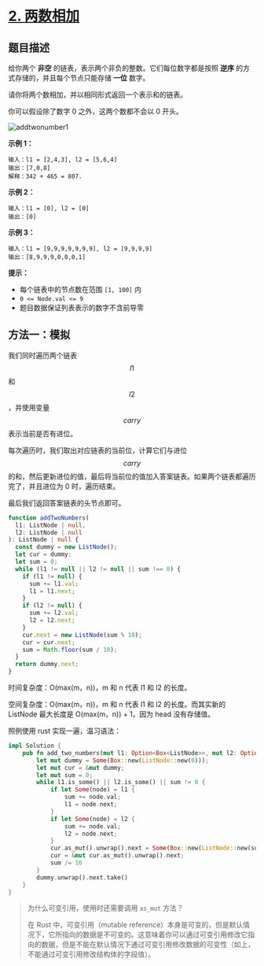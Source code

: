 # [2. 两数相加](https://leetcode.cn/problems/add-two-numbers)

## 题目描述

给你两个 **非空** 的链表，表示两个非负的整数。它们每位数字都是按照 **逆序** 的方式存储的，并且每个节点只能存储 **一位** 数字。

请你将两个数相加，并以相同形式返回一个表示和的链表。

你可以假设除了数字 0 之外，这两个数都不会以 0 开头。

![addtwonumber1](IMG-20250222164631482.jpg)

**示例 1：**

```
输入：l1 = [2,4,3], l2 = [5,6,4]
输出：[7,0,8]
解释：342 + 465 = 807.
```

**示例 2：**

```
输入：l1 = [0], l2 = [0]
输出：[0]
```

**示例 3：**

```
输入：l1 = [9,9,9,9,9,9,9], l2 = [9,9,9,9]
输出：[8,9,9,9,0,0,0,1]
```

**提示：**

- 每个链表中的节点数在范围 `[1, 100]` 内
- `0 <= Node.val <= 9`
- 题目数据保证列表表示的数字不含前导零

## 方法一：模拟

我们同时遍历两个链表 $$l1$$ 和 $$l2$$，并使用变量 $$carry$$ 表示当前是否有进位。

每次遍历时，我们取出对应链表的当前位，计算它们与进位 $$carry$$ 的和，然后更新进位的值，最后将当前位的值加入答案链表。如果两个链表都遍历完了，并且进位为 0 时，遍历结束。

最后我们返回答案链表的头节点即可。

```typescript
function addTwoNumbers(
  l1: ListNode | null,
  l2: ListNode | null
): ListNode | null {
  const dummy = new ListNode();
  let cur = dummy;
  let sum = 0;
  while (l1 != null || l2 != null || sum !== 0) {
    if (l1 != null) {
      sum += l1.val;
      l1 = l1.next;
    }
    if (l2 != null) {
      sum += l2.val;
      l2 = l2.next;
    }
    cur.next = new ListNode(sum % 10);
    cur = cur.next;
    sum = Math.floor(sum / 10);
  }
  return dummy.next;
}
```

时间复杂度：O(max(m，n))，m 和 n 代表 l1 和 l2 的长度。

空间复杂度：O(max(m，n))，m 和 n 代表 l1 和 l2 的长度。而其实新的 ListNode 最大长度是 O(max(m，n)) + 1，因为 head 没有存储值。

照例使用 rust 实现一遍，温习语法：

```rust
impl Solution {
    pub fn add_two_numbers(mut l1: Option<Box<ListNode>>, mut l2: Option<Box<ListNode>>) -> Option<Box<ListNode>> {
        let mut dummy = Some(Box::new(ListNode::new(0)));
        let mut cur = &mut dummy;
        let mut sum = 0;
        while l1.is_some() || l2.is_some() || sum != 0 {
            if let Some(node) = l1 {
                sum += node.val;
                l1 = node.next;
            }
            if let Some(node) = l2 {
                sum += node.val;
                l2 = node.next;
            }
            cur.as_mut().unwrap().next = Some(Box::new(ListNode::new(sum % 10)));
            cur = &mut cur.as_mut().unwrap().next;
            sum /= 10
        }
        dummy.unwrap().next.take()
    }
}
```

> 为什么可变引用，使用时还需要调用 `as_mut` 方法？
>
> 在 Rust 中，可变引用（mutable reference）本身是可变的，但是默认情况下，它所指向的数据是不可变的。这意味着你可以通过可变引用修改它指向的数据，但是不能在默认情况下通过可变引用修改数据的可变性（如上，不能通过可变引用修改结构体的字段值）。
